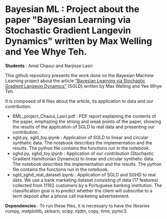 # Bayesian ML : Project about the paper "Bayesian Learning via Stochastic Gradient Langevin Dynamics" written by Max Welling and Yee Whye Teh.

**Students** : Amal Chaoui and Narjisse Lasri

This github repository presents the work done on the Bayesian Machine Learning project about the article ["Bayesian Learning via Stochastic Gradient Langevin Dynamics"](https://www.stats.ox.ac.uk/~teh/research/compstats/WelTeh2011a.pdf) (SGLD) written by Max Welling and Yee Whye Teh.

It is composed of 6 files about the article, its application to data and our contribution.
 - BML_project_Chaoui_Lasri.pdf : PDF report explaining the contents of the paper, emphazing the strong and weak points of the paper, showing the results of the application of SGLD to real data and presenting our contribution.
 - sgld.py, sgld_toy.ipynb : Application of SGLD to linear and circular synthetic data. The notebook describes the implementation and the results. The python file contains the functions run in the notebook.
 - sghd.py, sghd_toy.ipynb : Application of our contribution (Stochastic Gradient Hamiltonian Dynamics) to linear and circular synthetic data. The notebook describes the implementation and the results. The python file contains the functions run in the notebook.
 - sgld_sghd_real_dataset.ipynb : Application of SGLD and SGHD to real data. We use a bank marketing dataset consisting of data (17 features) collected from 11162 customers by a Portuguese banking institution. The classification goal is to predict whether the client will subscribe to a term deposit after a phone call marketing advertisement.
 
**Dependencies** : To run these files, it is necessary to have the libraries numpy, matplotlib, sklearn, scipy, tqdm, copy, time, pymc3. 

